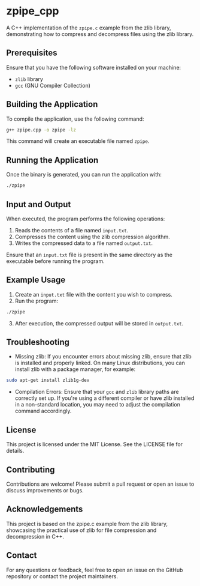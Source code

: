 # zpipe_cpp
A C++ implementation of the `zpipe.c` example from the zlib library, demonstrating how to compress and decompress files using the zlib library.

## Prerequisites
Ensure that you have the following software installed on your machine:

- `zlib` library
- `gcc` (GNU Compiler Collection)

## Building the Application
To compile the application, use the following command:

```bash
g++ zpipe.cpp -o zpipe -lz
```
This command will create an executable file named `zpipe`.

## Running the Application
Once the binary is generated, you can run the application with:

```bash
./zpipe
```

## Input and Output
When executed, the program performs the following operations:

1. Reads the contents of a file named `input.txt`.
2. Compresses the content using the zlib compression algorithm.
3. Writes the compressed data to a file named `output.txt`.

Ensure that an `input.txt` file is present in the same directory as the executable before running the program.

## Example Usage
1. Create an `input.txt` file with the content you wish to compress.
2. Run the program:
```bash
./zpipe
```
3. After execution, the compressed output will be stored in `output.txt`.

## Troubleshooting
- Missing zlib: If you encounter errors about missing zlib, ensure that zlib is installed and properly linked. On many Linux distributions, you can install zlib with a package manager, for example:

```bash
sudo apt-get install zlib1g-dev
```
- Compilation Errors: Ensure that your `gcc` and `zlib` library paths are correctly set up. If you're using a different compiler or have zlib installed in a non-standard location, you may need to adjust the compilation command accordingly.

## License
This project is licensed under the MIT License. See the LICENSE file for details.

## Contributing
Contributions are welcome! Please submit a pull request or open an issue to discuss improvements or bugs.

## Acknowledgements
This project is based on the zpipe.c example from the zlib library, showcasing the practical use of zlib for file compression and decompression in C++.

## Contact
For any questions or feedback, feel free to open an issue on the GitHub repository or contact the project maintainers.